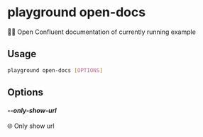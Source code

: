 # playground open-docs

🧑‍🎓 Open Confluent documentation of currently running example

## Usage

```bash
playground open-docs [OPTIONS]
```

## Options

#### *--only-show-url*

🌐 Only show url


